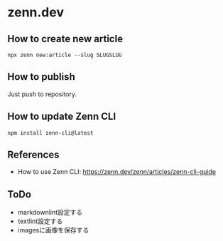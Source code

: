 # zenn.dev

## How to create new article

```shell
npx zenn new:article --slug SLUGSLUG
```

## How to publish

Just push to repository.

## How to update Zenn CLI

```shell
npm install zenn-cli@latest
```

## References

* How to use Zenn CLI: <https://zenn.dev/zenn/articles/zenn-cli-guide>

## ToDo

* markdownlint設定する
* textlint設定する
* imagesに画像を保存する
